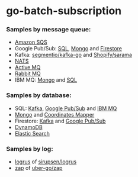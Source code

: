 # go-batch-subscription

### Samples by message queue:
- [Amazon SQS](https://github.com/project-samples/go-batch-subscription/tree/sqs)
- Google Pub/Sub: [SQL](https://github.com/project-samples/go-batch-subscription/tree/pubsub_sql), [Mongo](https://github.com/project-samples/go-batch-subscription/tree/pubsub_mongo) and [Firestore](https://github.com/project-samples/go-batch-subscription/tree/pubsub)
- Kafka: [segmentio/kafka-go](https://github.com/project-samples/go-batch-subscription) and [Shopify/sarama](https://github.com/project-samples/go-batch-subscription/tree/sarama)
- [NATS](https://github.com/project-samples/go-batch-subscription/tree/nats)
- [Active MQ](https://github.com/project-samples/go-batch-subscription/tree/amq)
- [Rabbit MQ](https://github.com/project-samples/go-batch-subscription/tree/rabbitmq)
- IBM MQ: [Mongo](https://github.com/project-samples/go-batch-subscription/tree/ibmmq) and [SQL](https://github.com/project-samples/go-batch-subscription/tree/ibmmq_sql)

### Samples by database:
- SQL: [Kafka](https://github.com/project-samples/go-batch-subscription/tree/sql), [Google Pub/Sub](https://github.com/project-samples/go-batch-subscription/tree/pubsub_sql) and [IBM MQ](https://github.com/project-samples/go-batch-subscription/tree/ibmmq_sql)
- [Mongo](https://github.com/project-samples/go-batch-subscription) and [Coordinates Mapper](https://github.com/project-samples/go-batch-subscription/tree/mongo)
- Firestore: [Kafka](https://github.com/project-samples/go-batch-subscription/tree/firestore) and [Google Pub/Sub](https://github.com/project-samples/go-batch-subscription/tree/pubsub)
- [DynamoDB](https://github.com/project-samples/go-batch-subscription/tree/dynamodb)
- [Elastic Search](https://github.com/project-samples/go-batch-subscription/tree/elasticsearch)

### Samples by log:
- [logrus](https://github.com/project-samples/go-batch-subscription) of [sirupsen/logrus](https://github.com/sirupsen/logrus)
- [zap](https://github.com/project-samples/go-batch-subscription/tree/zap) of [uber-go/zap](https://github.com/uber-go/zap)